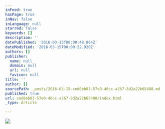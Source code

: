 ```yaml
---
inFeed: true
hasPage: true
inNav: false
inLanguage: null
starred: false
keywords: []
description: ''
datePublished: '2016-03-15T00:00:48.864Z'
dateModified: '2016-03-15T00:00:22.920Z'
authors: []
publisher:
  name: null
  domain: null
  url: null
  favicon: null
title: ''
author: []
sourcePath: _posts/2016-03-15-ced0eb83-57e0-46cc-a267-8d2a22b65488.md
published: true
url: ced0eb83-57e0-46cc-a267-8d2a22b65488/index.html
_type: Article

---
```

![](https://the-grid-user-content.s3-us-west-2.amazonaws.com/1b2b6e15-6953-4702-8865-6d906c8d18f2.jpg)